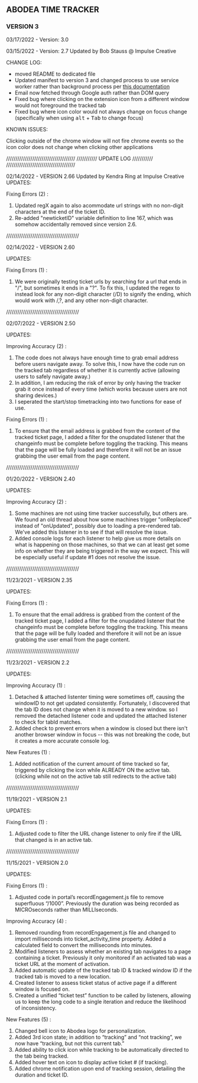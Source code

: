 ## ABODEA TIME TRACKER
### VERSION 3

03/17/2022 - Version: 3.0

03/15/2022 - Version: 2.7
Updated by Bob Stauss @ Impulse Creative

CHANGE LOG:
* moved README to dedicated file
* Updated manifest to version 3 and changed process to use service worker rather than background process per [this documentation](https://developer.chrome.com/docs/extensions/mv3/intro/mv3-migration/)
* Email now fetched through Google auth rather than DOM query
* Fixed bug where clicking on the extension icon from a different window would not foreground the tracked tab
* Fixed bug where icon color would not always change on focus change (specifically when using <kbd>alt</kbd> + <kbd>Tab</kbd> to change focus)

KNOWN ISSUES:

Clicking outside of the chrome window will not fire chrome events so the icon color does not change when clicking other applications

/////////////////////////////////////
///////////   UPDATE LOG  ///////////
/////////////////////////////////////

02/14/2022 - VERSION 2.66
Updated by Kendra Ring at Impulse Creative
UPDATES:

Fixing Errors (2) :
1. Updated regX again to also acommodate url strings with no non-digit characters at the end of the ticket ID.
2. Re-added "newticketID" variable definition to line 167, which was somehow accidentally removed since version 2.6.

///////////////////////////////////////


02/14/2022 - VERSION 2.60

UPDATES:

Fixing Errors (1) :
1. We were originally testing ticket urls by searching for a url that ends in "/", but sometimes it ends in a "?". To fix this,
I updated the regex to instead look for any non-digit character (/D) to signify the ending, which would work with /,?, and any other
non-digit character.

///////////////////////////////////////


02/07/2022 - VERSION 2.50

UPDATES:

Improving Accuracy (2) :
1. The code does not always have enough time to grab email address before users navigate away. To solve this, I now have the code run on the tracked tab 
  regardless of whether it is currently active (allowing users to safely navigate away.) 
2. In addition, I am reducing the risk of error by only having the tracker grab it once instead of every time (which works because users are not sharing devices.)
3. I seperated the start/stop timetracking into two functions for ease of use.

Fixing Errors (1) :
1. To ensure that the email address is grabbed from the content of the tracked ticket page, I added a filter for the onupdated listener that the changeinfo must be complete before toggling the tracking.
  This means that the page will be fully loaded and therefore it will not be an issue grabbing the user email from the page content.

///////////////////////////////////////



01/20/2022 - VERSION 2.40

UPDATES:

Improving Accuracy (2) :
1. Some machines are not using time tracker successfully, but others are. We found an old thread about how some machines trigger "onReplaced" instead of "onUpdated", 
  possibly due to loading a pre-rendered tab. We've added this listener in to see if that will resolve the issue.
2. Added console logs for each listener to help give us more details on what is happening on those machines, so that we can at least get some info on whether they are being triggered
  in the way we expect. This will be especially useful if update #1 does not resolve the issue.

///////////////////////////////////////


11/23/2021 - VERSION 2.35

UPDATES:

Fixing Errors (1) :
1. To ensure that the email address is grabbed from the content of the tracked ticket page, I added a filter for the onupdated listener that the changeinfo must be complete before toggling the tracking.
  This means that the page will be fully loaded and therefore it will not be an issue grabbing the user email from the page content.

///////////////////////////////////////

11/23/2021 - VERSION 2.2

UPDATES:

Improving Accuracy (1) :
1. Detached & attached listenter timing were sometimes off, causing the windowID to not get updated consistently. Fortunately, I discovered that the tab ID does not change when 
  it is moved to a new window. so I removed the detached listener code and updated the attached listener to check for tabId matches.
2. Added check to prevent errors when a window is closed but there isn't another browser window in focus -- this was not breaking the code, but it creates a more accurate console log.

New Features (1) :
1. Added notification of the current amount of time tracked so far, triggered by clicking the icon while ALREADY ON the active tab. (clicking while not on the active tab still redirects to the active tab)


///////////////////////////////////////

11/19/2021 - VERSION 2.1
 
UPDATES:

Fixing Errors (1) :
1. Adjusted code to filter the URL change listener to only fire if the URL that changed is in an active tab.


///////////////////////////////////////

11/15/2021 - VERSION 2.0

UPDATES:

Fixing Errors (1) :
1. Adjusted code in portal’s recordEngagement.js file to remove superfluous “/1000”. Previously the duration was being recorded as MICROseconds rather than MILLIseconds.

Improving Accuracy (4) :
1. Removed rounding from recordEngagement.js file and changed to import milliseconds into ticket_activity_time property. Added a calculated field to convert the milliseconds into minutes.
2. Modified listeners to assess whether an existing tab navigates to a page containing a ticket. Previously it only monitored if an activated tab was a ticket URL at the moment of activation.
3. Added automatic update of the tracked tab ID & tracked window ID if the tracked tab is moved to a new location.
4. Created listener to assess ticket status of active page if a different window is focused on.
5. Created a unified “ticket test” function to be called by listeners, allowing us to keep the long code to a single iteration and reduce the likelihood of inconsistency.

New Features (5) :
1. Changed bell icon to Abodea logo for personalization.
2. Added 3rd icon state; in addition to “tracking” and “not tracking”, we now have “tracking, but not this current tab.”
3. Added ability to click icon while tracking to be automatically directed to the tab being tracked.
4. Added hover text on icon to display active ticket # (if tracking).
5. Added chrome notification upon end of tracking session, detailing the duration and ticket ID.
